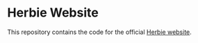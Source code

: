 Herbie Website
==============

This repository contains the code for the official [Herbie website](http://www.getherbie.org).
